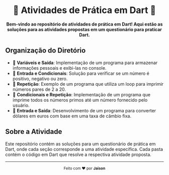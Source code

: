 <h1 align="center">🚀 Atividades de Prática em Dart 📝</h1>

<div align="center">
  <strong>Bem-vindo ao repositório de atividades de prática em Dart! Aqui estão as soluções para as atividades propostas em um questionário para praticar Dart.</strong>
</div>

## Organização do Diretório

- 📁 **Variáveis e Saída**: Implementação de um programa para armazenar informações pessoais e exibi-las no console.
- 📁 **Entrada e Condicionais**: Solução para verificar se um número é positivo, negativo ou zero.
- 📁 **Repetição**: Exemplo de um programa que utiliza um loop para imprimir números pares de 2 a 20.
- 📁 **Condicionais e Repetição**: Implementação de um programa que imprime todos os números primos até um número fornecido pelo usuário.
- 📁 **Entrada e Saída**: Desenvolvimento de um programa para converter dólares em euros com base em uma taxa de câmbio fixa.

## Sobre a Atividade

Este repositório contém as soluções para um questionário de prática em Dart, onde cada seção corresponde a uma atividade específica. Cada pasta contém o código em Dart que resolve a respectiva atividade proposta.

---

<p align="center">
  <sub>Feito com ❤️ por <strong>Jaison</strong></sub>
</p>
